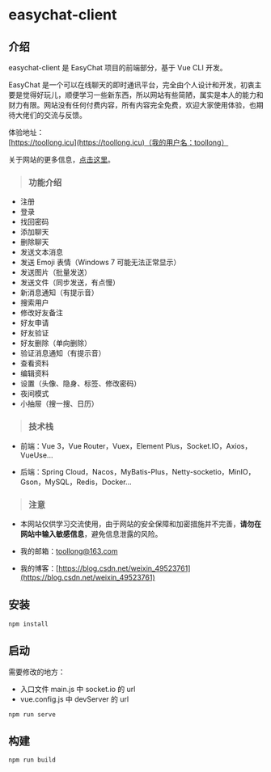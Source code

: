 # easychat-client

## 介绍

easychat-client 是 EasyChat 项目的前端部分，基于 Vue CLI 开发。

EasyChat 是一个可以在线聊天的即时通讯平台，完全由个人设计和开发，初衷主要是觉得好玩儿，顺便学习一些新东西，所以网站有些简陋，属实是本人的能力和财力有限。网站没有任何付费内容，所有内容完全免费，欢迎大家使用体验，也期待大佬们的交流与反馈。

体验地址：[https://toollong.icu](https://toollong.icu)（我的用户名：toollong）

关于网站的更多信息，[点击这里](https://toollong.icu/#/about)。

> ### 功能介绍

- 注册
- 登录
- 找回密码
- 添加聊天
- 删除聊天
- 发送文本消息
- 发送 Emoji 表情（Windows 7 可能无法正常显示）
- 发送图片（批量发送）
- 发送文件（同步发送，有点慢）
- 新消息通知（有提示音）
- 搜索用户
- 修改好友备注
- 好友申请
- 好友验证
- 好友删除（单向删除）
- 验证消息通知（有提示音）
- 查看资料
- 编辑资料
- 设置（头像、隐身、标签、修改密码）
- 夜间模式
- 小抽屉（搜一搜、日历）


> ### 技术栈

- 前端：Vue 3，Vue Router，Vuex，Element Plus，Socket.IO，Axios，VueUse...

- 后端：Spring Cloud，Nacos，MyBatis-Plus，Netty-socketio，MinIO，Gson，MySQL，Redis，Docker...

> ### 注意

- 本网站仅供学习交流使用，由于网站的安全保障和加密措施并不完善，**请勿在网站中输入敏感信息**，避免信息泄露的风险。

- 我的邮箱：toollong@163.com

- 我的博客：[https://blog.csdn.net/weixin_49523761](https://blog.csdn.net/weixin_49523761)


## 安装

```
npm install
```

## 启动

需要修改的地方：

- 入口文件 main.js 中 socket.io 的 url
- vue.config.js 中 devServer 的 url

```
npm run serve
```

## 构建

```
npm run build
```
